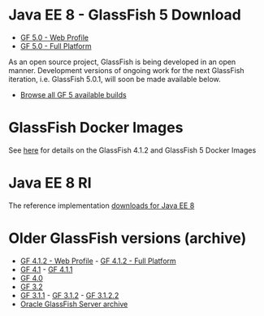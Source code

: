 
# Java EE 8 - GlassFish 5 Download

* [GF 5.0 - Web Profile](http://download.oracle.com/glassfish/5.0/release/glassfish-5.0-web.zip)
* [GF 5.0 - Full Platform](http://download.oracle.com/glassfish/5.0/release/glassfish-5.0.zip)

As an open source project, GlassFish is being developed in an open manner. Development versions of ongoing work for the next GlassFish iteration, i.e. GlassFish 5.0.1, will soon be made available below.

* [Browse all GF 5 available builds](http://download.oracle.com/glassfish/5.0/nightly/)

# GlassFish Docker Images

See [here](https://blogs.oracle.com/theaquarium/glassfish-docker-images-–-update) for details on the GlassFish 4.1.2 and GlassFish 5 Docker Images

# Java EE 8 RI #

The reference implementation [downloads for Java EE 8](downloads/ri/index.html)

# Older GlassFish versions (archive) #

* [GF 4.1.2 - Web Profile](http://download.java.net/glassfish/4.1.2/release/glassfish-4.1.2-web.zip) - [GF 4.1.2 - Full Platform](http://download.java.net/glassfish/4.1.2/release/glassfish-4.1.2.zip)
* [GF 4.1](http://download.oracle.com/glassfish/4.1) - [GF 4.1.1](http://download.oracle.com/glassfish/4.1.1)
* [GF 4.0](http://download.oracle.com/glassfish/4.0)
* [GF 3.2](http://download.oracle.com/glassfish/3.2)
* [GF 3.1.1](http://download.oracle.com/glassfish/3.1.1) - [GF 3.1.2](http://download.oracle.com/glassfish/3.1.2) - [GF 3.1.2.2](http://download.oracle.com/glassfish/3.1.2.2)
* [Oracle GlassFish Server archive](http://www.oracle.com/technetwork/java/javaee/downloads/java-archive-downloads-glassfish-419424.html)
